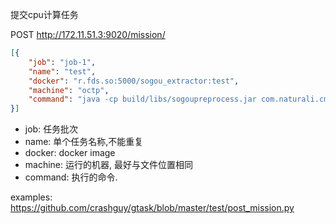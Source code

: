 提交cpu计算任务

POST http://172.11.51.3:9020/mission/

```json
[{
	"job": "job-1",
	"name": "test",
	"docker": "r.fds.so:5000/sogou_extractor:test",
	"machine": "octp",
	"command": "java -cp build/libs/sogoupreprocess.jar com.naturali.cmdline.SougouExtractor  /zfs/octp/sogout/1/part-m-00000.bz2 /zfs/octp/test_out/part-m-00000"
}]
```

* job: 任务批次
* name: 单个任务名称,不能重复
* docker: docker image
* machine: 运行的机器, 最好与文件位置相同
* command: 执行的命令.

examples:
https://github.com/crashguy/gtask/blob/master/test/post_mission.py
